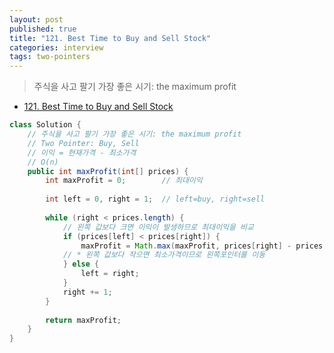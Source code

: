 ```yaml
---
layout: post
published: true
title: "121. Best Time to Buy and Sell Stock"
categories: interview
tags: two-pointers
---
```


> 주식을 사고 팔기 가장 좋은 시기: the maximum profit

- [121. Best Time to Buy and Sell Stock](https://leetcode.com/problems/best-time-to-buy-and-sell-stock/)

```java
class Solution {
    // 주식을 사고 팔기 가장 좋은 시기: the maximum profit
    // Two Pointer: Buy, Sell
    // 이익 = 현재가격 - 최소가격
    // O(n)
    public int maxProfit(int[] prices) {
        int maxProfit = 0;        // 최대이익
        
        int left = 0, right = 1;  // left=buy, right=sell
        
        while (right < prices.length) {
            // 왼쪽 값보다 크면 이익이 발생하므로 최대이익을 비교
            if (prices[left] < prices[right]) {
                maxProfit = Math.max(maxProfit, prices[right] - prices[left]);
            // * 왼쪽 값보다 작으면 최소가격이므로 왼쪽포인터를 이동
            } else {
                left = right;
            }
            right += 1;
        }
        
        return maxProfit;
    }
}
```